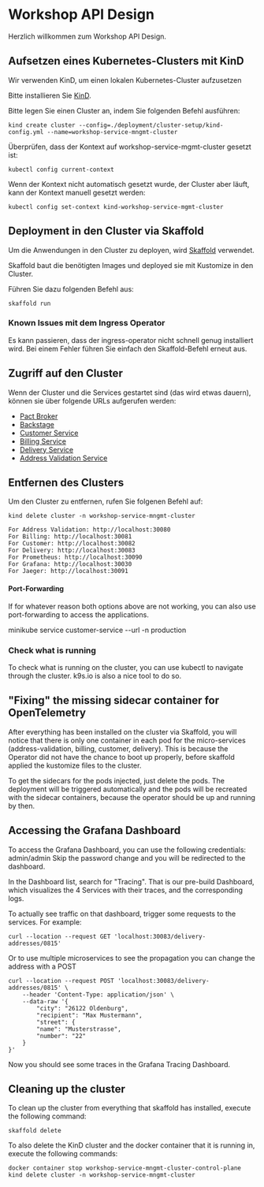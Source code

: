 # Workshop API Design

Herzlich willkommen zum Workshop API Design.

## Aufsetzen eines Kubernetes-Clusters mit KinD

Wir verwenden KinD, um einen lokalen Kubernetes-Cluster aufzusetzen

Bitte installieren Sie [KinD](https://kind.sigs.k8s.io/docs/user/quick-start).

Bitte legen Sie einen Cluster an, indem Sie folgenden Befehl ausführen:

```shell
kind create cluster --config=./deployment/cluster-setup/kind-config.yml --name=workshop-service-mngmt-cluster
```

Überprüfen, dass der Kontext auf
workshop-service-mgmt-cluster gesetzt ist:

```shell
kubectl config current-context
```

Wenn der Kontext nicht automatisch gesetzt wurde,
der Cluster aber läuft,
kann der Kontext manuell gesetzt werden:

```shell
kubectl config set-context kind-workshop-service-mgmt-cluster
```
## Deployment in den Cluster via Skaffold

Um die Anwendungen in den Cluster zu deployen,
wird [Skaffold](https://skaffold.dev/) verwendet.

Skaffold baut die benötigten Images
und deployed sie mit Kustomize in den Cluster.

Führen Sie dazu folgenden Befehl aus:

```shell
skaffold run
```

### Known Issues mit dem Ingress Operator

Es kann passieren,
dass der ingress-operator nicht schnell genug installiert wird.
Bei einem Fehler führen Sie einfach
den Skaffold-Befehl erneut aus.

## Zugriff auf den Cluster

Wenn der Cluster und die Services gestartet sind (das wird etwas dauern),
können sie über folgende URLs aufgerufen werden:

* [Pact Broker](http://localhost:30091/)
* [Backstage](http://localhost:30090/)
* [Customer Service](http://localhost:30082/webjars/swagger-ui/index.html)
* [Billing Service](http://localhost:30081/webjars/swagger-ui/index.html)
* [Delivery Service](http://localhost:30083/webjars/swagger-ui/index.html)
* [Address Validation Service](http://localhost:30080/webjars/swagger-ui/index.html)

## Entfernen des Clusters

Um den Cluster zu entfernen, rufen Sie folgenen Befehl auf:

```shell
kind delete cluster -n workshop-service-mngmt-cluster
```

```
For Address Validation: http://localhost:30080
For Billing: http://localhost:30081
For Customer: http://localhost:30082
For Delivery: http://localhost:30083
For Prometheus: http://localhost:30090
For Grafana: http://localhost:30030
For Jaeger: http://localhost:30091
```

#### Port-Forwarding

If for whatever reason both options above are not working, you can also use port-forwarding to
access the applications.

minikube service customer-service --url -n production

### Check what is running

To check what is running on the cluster, you can use kubectl to navigate through the cluster.
k9s.io is also a nice tool to do so.

## "Fixing" the missing sidecar container for OpenTelemetry

After everything has been installed on the cluster via Skaffold, you will notice that there is
only one container in each pod for the micro-services (address-validation, billing, customer, delivery).
This is because the Operator did not have the chance to boot up properly, before skaffold applied
the kustomize files to the cluster.

To get the sidecars for the pods injected, just delete the pods. The deployment will be triggered
automatically and the pods will be recreated with the sidecar containers, because the operator should
be up and running by then.

## Accessing the Grafana Dashboard

To access the Grafana Dashboard, you can use the following credentials: admin/admin
Skip the password change and you will be redirected to the dashboard.

In the Dashboard list, search for "Tracing". That is our pre-build Dashboard, which
visualizes the 4 Services with their traces, and the corresponding logs.

To actually see traffic on that dashboard, trigger some requests to the services.
For example: 
    
```shell
curl --location --request GET 'localhost:30083/delivery-addresses/0815'
```

Or to use multiple microservices to see the propagation you can change the address with a POST

```shell
curl --location --request POST 'localhost:30083/delivery-addresses/0815' \
    --header 'Content-Type: application/json' \
    --data-raw '{
        "city": "26122 Oldenburg",
        "recipient": "Max Mustermann",
        "street": {
        "name": "Musterstrasse",
        "number": "22"
    }
}'
```

Now you should see some traces in the Grafana Tracing Dashboard.

## Cleaning up the cluster

To clean up the cluster from everything that skaffold has installed, execute the following command:

```shell
skaffold delete
```

To also delete the KinD cluster and the docker container that it is running in,
execute the following commands:

```shell
docker container stop workshop-service-mngmt-cluster-control-plane
kind delete cluster -n workshop-service-mngmt-cluster
```
